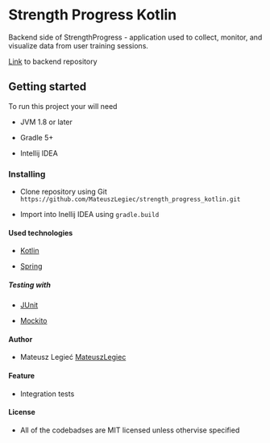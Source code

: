 # Strength Progress Kotlin

Backend side of StrengthProgress - application used to collect, monitor, and visualize data from user training sessions.

[Link](https://github.com/MateuszLegiec/strength_progress_react) to backend repository

## Getting started

To run this project your will need 

- JVM 1.8 or later

- Gradle 5+

- Intellij IDEA

### Installing

- Clone repository using Git `https://github.com/MateuszLegiec/strength_progress_kotlin.git`

- Import into Inellij IDEA using `gradle.build`

#### Used technologies

- [Kotlin](https://kotlinlang.org/)

- [Spring](https://spring.io/)

##### Testing with

- [JUnit](https://junit.org/junit5/)

- [Mockito](https://site.mockito.org/)

#### Author 

- Mateusz Legieć [MateuszLegiec](https://github.com/MateuszLegiec)

#### Feature

- Integration tests 

#### License

- All of the  codebadses are MIT licensed unless othervise specified